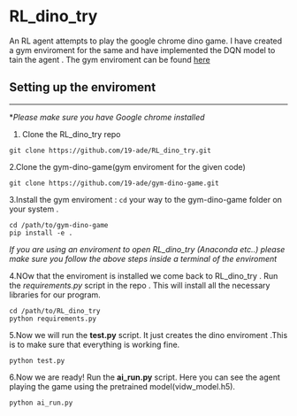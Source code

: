 # RL_dino_try
An RL agent attempts to play the google chrome dino game. I have created a gym enviroment for the same and have implemented the DQN model to tain the agent . The gym 
enviroment can be found [here](https://github.com/19-ade/gym-dino-game)


## Setting up the enviroment
------------------------------------------------------------------------
**Please make sure you have Google chrome installed*

1. Clone the RL_dino_try repo


```
git clone https://github.com/19-ade/RL_dino_try.git
```

2.Clone the gym-dino-game(gym enviroment for the given code)


```
git clone https://github.com/19-ade/gym-dino-game.git
```
3.Install the gym enviroment :
```cd``` your way to the gym-dino-game folder on your system . 


```
cd /path/to/gym-dino-game
pip install -e .

```

*If you are using an enviroment to open RL_dino_try (Anaconda etc..) please make sure you follow the above steps inside a terminal of the enviroment*

4.NOw that the enviroment is installed we come back to RL_dino_try . Run the *requirements.py* script in the repo . This will install all the necessary libraries 
for our program.
```
cd /path/to/RL_dino_try
python requirements.py

```


5.Now we will run the **test.py** script. It just creates the dino enviroment .This is to make sure that everything is working fine.

```
python test.py

```

6.Now we are ready!  Run the  **ai_run.py** script. Here you can see the agent playing the game using the pretrained model(vidw_model.h5).

```
python ai_run.py

```







